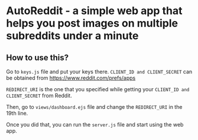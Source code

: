 # AutoReddit - a simple web app that helps you post images on multiple subreddits under a minute

## How to use this?
Go to ```keys.js``` file and put your keys there. ```CLIENT_ID and CLIENT_SECRET``` can be obtained from https://www.reddit.com/prefs/apps

```REDIRECT_URI``` is the one that you specified while getting your ```CLIENT_ID and CLIENT_SECRET``` from Reddit.

Then, go to ```views/dashboard.ejs``` file and change the ```REDIRECT_URI``` in the 19th line.

Once you did that, you can run the ```server.js``` file and start using the web app.
